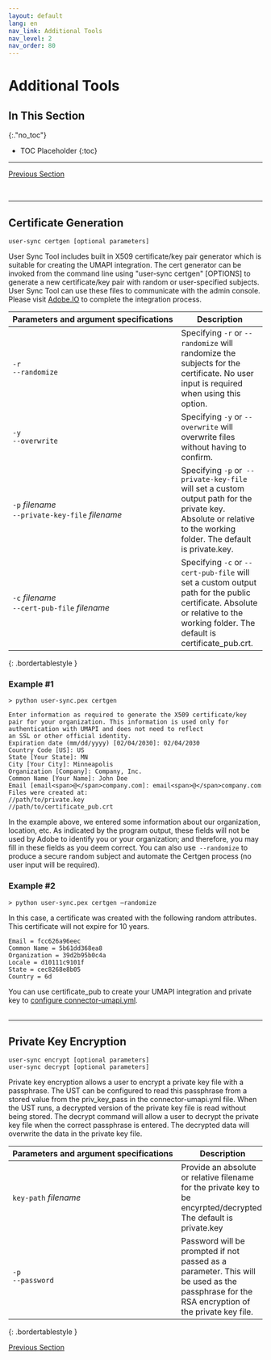 ```yaml
---
layout: default
lang: en
nav_link: Additional Tools
nav_level: 2
nav_order: 80
---
```



# Additional Tools

## In This Section
{:."no_toc"}

* TOC Placeholder
{:toc}

---

[Previous Section](deployment_best_practices.md)

<br/>

---
## Certificate Generation

```
user-sync certgen [optional parameters]
```

User Sync Tool includes built in X509 certificate/key pair generator which is suitable for creating the UMAPI integration. The cert generator can be invoked from the command line using "user-sync certgen" [OPTIONS] to generate a new certificate/key pair with random or user-specified subjects. User Sync Tool can use these files to communicate with the admin console. Please visit [Adobe.IO](https://console.adobe.io) to complete the integration process.


| Parameters&nbsp;and&nbsp;argument&nbsp;specifications | Description |
|------------------------------|------------------|
| `-r`<br />`--randomize` | Specifying `-r` or `--randomize` will randomize the subjects for the certificate. No user input is required when using this option. |
| `-y`<br />`--overwrite` | Specifying `-y` or `--overwrite` will overwrite files without having to confirm.   |
| `-p` _filename_<br />`--private-key-file`  _filename_ | Specifying `-p` or` --private-key-file` will set a custom output path for the private key. Absolute or relative to the working folder. The default is private.key. |
| `-c` _filename_<br />`--cert-pub-file` _filename_ | Specifying `-c` or `--cert-pub-file` will set a custom output path for the public certificate. Absolute or relative to the working folder. The default is certificate_pub.crt. |
{: .bordertablestyle }
<br/>
<h3>Example #1</h3>

```
> python user-sync.pex certgen

Enter information as required to generate the X509 certificate/key pair for your organization. This information is used only for authentication with UMAPI and does not need to reflect
an SSL or other official identity.
Expiration date (mm/dd/yyyy) [02/04/2030]: 02/04/2030
Country Code [US]: US
State [Your State]: MN
City [Your City]: Minneapolis
Organization [Company]: Company, Inc.
Common Name [Your Name]: John Doe
Email [email<span>@</span>company.com]: email<span>@</span>company.com
Files were created at:
//path/to/private.key
//path/to/certificate_pub.crt
```


In the example above, we entered some information about our organization, location, etc. As indicated by the program output, these fields will not be used by Adobe to identify you or your organization; and therefore, you may fill in these fields as you deem correct.
You can also use` --randomize` to produce a secure random subject and automate the Certgen process (no user input will be required).


<h3>Example #2</h3>

```
> python user-sync.pex certgen –randomize
```

In this case, a certificate was created with the following random attributes. This certificate will not expire for 10 years.
```
Email = fcc626a96eec
Common Name = 5b61dd368ea8
Organization = 39d2b95b0c4a
Locale = d10111c9101f
State = cec8268e8b05
Country = 6d
```

You can use certificate_pub to create your UMAPI integration and private key to [configure connector-umapi.yml](configuring_user_sync_tool.html#connector-umapiyml). <br/><br/>

---

## Private Key Encryption

```
user-sync encrypt [optional parameters]
user-sync decrypt [optional parameters]
```

Private key encryption allows a user to encrypt a private key file with a passphrase. The UST can be configured to read this passphrase from a stored value from the priv_key_pass in the connector-umapi.yml file. When the UST runs, a decrypted version of the private key file is read without being stored. The decrypt command will allow a user to decrypt the private key file when the correct passphrase is entered. The decrypted data will overwrite the data in the private key file.


| Parameters&nbsp;and&nbsp;argument&nbsp;specifications | Description |
|------------------------------|------------------|
| `key-path` _filename_ | Provide an absolute or relative filename for the private key to be encyrpted/decrypted. The default is private.key |
| `-p`<br />`--password` | Password will be prompted if not passed as a parameter. This will be used as the passphrase for the RSA encryption of the private key file.  |
{: .bordertablestyle }


[Previous Section](deployment_best_practices.md)